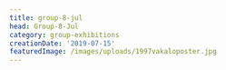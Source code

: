 ```yaml
---
title: group-8-jul
head: Group-8-Jul
category: group-exhibitions
creationDate: '2019-07-15'
featuredImage: /images/uploads/1997vakaloposter.jpg
---
```


